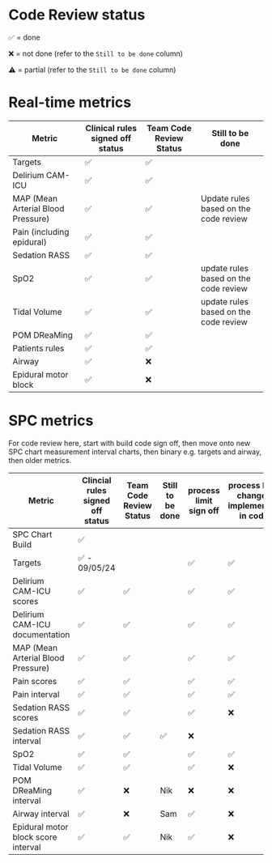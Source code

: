 # Code Review status

✅ = done

❌ = not done (refer to the `Still to be done` column)

⚠️ = partial (refer to the `Still to be done` column)

# Real-time metrics

| Metric                             | Clinical rules signed off status | Team Code Review Status  | Still to be done                                                                 |
| ---------------------------------- | -------------------------------- | ------------------------ | -------------------------------------------------------------------------------- |
| Targets                            | ✅                               |  ✅ 
| Delirium CAM-ICU                   | ✅                               | ✅                       |                                                                                  |
| MAP (Mean Arterial Blood Pressure) | ✅                                | ✅                       | Update rules based on the code review                                            |
| Pain (including epidural)          | ✅                               | ✅                       |                                                                                  |
| Sedation RASS                      | ✅                               | ✅                       |                                                                                  |
| SpO2                               |  ✅                                | ✅                       | update rules based on the code review                                            |
| Tidal Volume                       | ✅                                | ✅                       | update rules based on the code review                                            |
| POM DReaMing                       | ✅                               | ✅                       |                                                                                  |
| Patients rules                     | ✅                               | ✅                       |                                                                                  |
| Airway                             | ✅                               | ❌                       |                                          |
| Epidural motor block               | ✅                               | ❌                       |

# SPC metrics

For code review here, start with build code sign off, then move onto new SPC chart measurement interval charts, then binary e.g. targets and airway, then older metrics.

| Metric                              | Clincial rules signed off status | Team Code Review Status  | Still to be done                      | process limit sign off | process limit changes implemented in code |
| ----------------------------------- | -------------------------------- | ------------------------ | ------------------------------------- | ---------------------- | ----------------------------------------- |
| SPC Chart Build                     | ✅                               |                          |                         |                                           |
| Targets                             | ✅ - 09/05/24                    |                          |               | ✅                     | ✅                                        |
| Delirium CAM-ICU scores             | ✅                               | ✅                       |                                       | ✅                     | ✅                                        |
| Delirium CAM-ICU documentation      | ✅                               | ✅                       |              | ✅                     | ✅                                        |
| MAP (Mean Arterial Blood Pressure)  | ✅                             | ✅                        |                                       | ✅                     | ✅                                       |
| Pain scores                         | ✅                               | ✅                       |                                       | ✅                     | ✅                                        |
| Pain interval                       | ✅                               | ✅                       |                                       | ✅                     |✅                                         |
| Sedation RASS scores                | ✅                               | ✅                                           |                                      | ✅                        | ❌                                        |
| Sedation RASS interval              |  ✅                              |✅                                            |                       ✅                   | ❌                     |                                        |✅   
| SpO2                                | ✅                             | ✅                       |                                       | ✅                    | ✅                                        |
| Tidal Volume                        |✅                               | ✅                       |                                         | ✅                    | ❌                                        |
| POM DReaMing interval               | ✅                               | ❌                       | Nik             | ❌                     | ❌                                        |
| Airway interval                     | ✅                               | ❌                       |  Sam                       | ✅                     | ❌                                        |
| Epidural motor block score interval |   ✅                              |  ✅                         | Nik                       |✅                      | ❌                                        |
